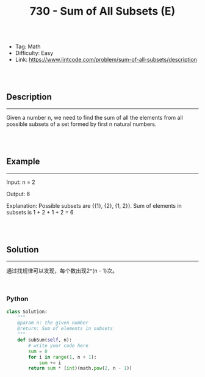 # <center>730 - Sum of All Subsets (E)</center> 



<br></br>

* Tag: Math
* Difficulty: Easy
* Link: https://www.lintcode.com/problem/sum-of-all-subsets/description

<br></br>



## Description
----
Given a number n, we need to find the sum of all the elements from all possible subsets of a set formed by first n natural numbers.

<br></br>



## Example
----
Input: n = 2

Output: 6

Explanation:  Possible subsets are {{1}, {2}, {1, 2}}. Sum of elements in subsets is 1 + 2 + 1 + 2 = 6

<br></br>



## Solution
----
通过找规律可以发现，每个数出现2^(n - 1)次。

<br>


### Python
```python
class Solution:
    """
    @param n: the given number
    @return: Sum of elements in subsets
    """
    def subSum(self, n):
        # write your code here
        sum = 0
        for i in range(1, n + 1):
            sum += i
        return sum * (int)(math.pow(2, n - 1))
```

<br>
